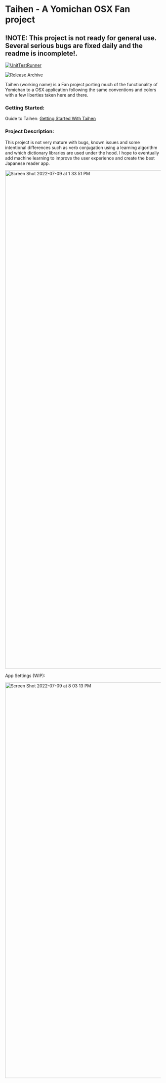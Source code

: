 # Taihen - A Yomichan OSX Fan project

## !NOTE: This project is not ready for general use. Several serious bugs are fixed daily and the readme is incomplete!.

[![UnitTestRunner](https://github.com/JustinWhiteDeveloper/Taihen/actions/workflows/test.yml/badge.svg?branch=main)](https://github.com/JustinWhiteDeveloper/Taihen/actions/workflows/test.yml)

[![Release Archive](https://github.com/JustinWhiteDeveloper/Taihen/actions/workflows/release.yml/badge.svg)](https://github.com/JustinWhiteDeveloper/Taihen/actions/workflows/release.yml)

Taihen (working name) is a Fan project porting much of the functionality of Yomichan to a OSX application following the same conventions and colors with a few liberties taken here and there.

### Getting Started:

Guide to Taihen:
[Getting Started With Taihen](Docs/GettingStarted.md)

### Project Description:

This project is not very mature with bugs, known issues and some intentional differences such as verb conjugation using a learning algorithm and which dictionary libraries are used under the hood. I hope to eventually add machine learning to improve the user experience and create the best Japanese reader app.

<img width="1610" alt="Screen Shot 2022-07-09 at 1 33 51 PM" src="https://user-images.githubusercontent.com/12780440/178086802-134180c7-745e-44bd-b8e7-adcbfefe7a7d.png">

App Settings (WIP):

<img width="1278" alt="Screen Shot 2022-07-09 at 8 03 13 PM" src="https://user-images.githubusercontent.com/12780440/178097341-7ce1400f-89a9-48e4-8fcc-d915466b32da.png">

